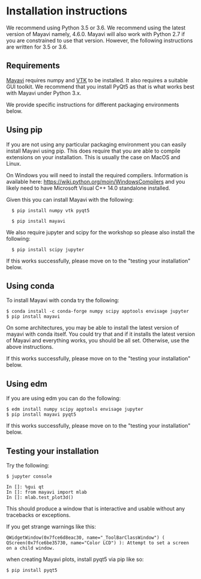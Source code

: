 # Installation instructions

We recommend using Python 3.5 or 3.6. We recommend using the latest version of
Mayavi namely, 4.6.0. Mayavi will also work with Python 2.7 if you are
constrained to use that version. However, the following instructions are
written for 3.5 or 3.6.

## Requirements

[Mayavi](https://github.com/enthought/mayavi) requires numpy and
[VTK](https://www.vtk.org) to be installed. It also requires a suitable GUI
toolkit. We recommend that you install PyQt5 as that is what works best with
Mayavi under Python 3.x.

We provide specific instructions for different packaging environments below.

## Using pip

If you are not using any particular packaging environment you can easily
install Mayavi using pip. This does require that you are able to compile
extensions on your installation. This is usually the case on MacOS and Linux.

On Windows you will need to install the required compilers. Information is
available here: https://wiki.python.org/moin/WindowsCompilers and you likely
need to have Microsoft Visual C++ 14.0 standalone installed.

Given this you can install Mayavi with the following:
```
  $ pip install numpy vtk pyqt5

  $ pip install mayavi
```

We also require jupyter and scipy for the workshop so please also install the following:

```
  $ pip install scipy jupyter
```

If this works successfully, please move on to the "testing your installation" below.

## Using conda

To install Mayavi with conda try the following:

```
$ conda install -c conda-forge numpy scipy apptools envisage jupyter
$ pip install mayavi
```

On some architectures, you may be able to install the latest version of mayavi
with conda itself. You could try that and if it installs the latest version of
Mayavi and everything works, you should be all set. Otherwise, use the above
instructions.

If this works successfully, please move on to the "testing your installation"
below.


## Using edm

If you are using edm you can do the following:

```
$ edm install numpy scipy apptools envisage jupyter
$ pip install mayavi pyqt5
```

If this works successfully, please move on to the "testing your installation"
below.


## Testing your installation

Try the following:

```
$ jupyter console

In []: %gui qt
In []: from mayavi import mlab
In []: mlab.test_plot3d()
```

This should produce a window that is interactive and usable without any
tracebacks or exceptions.

If you get strange warnings like this:
```
QWidgetWindow(0x7fce6d8eac30, name="_ToolBarClassWindow") ( QScreen(0x7fce6be35730, name="Color LCD") ): Attempt to set a screen on a child window.
```
when creating Mayavi plots, install pyqt5 via pip like so:

```
$ pip install pyqt5
```

